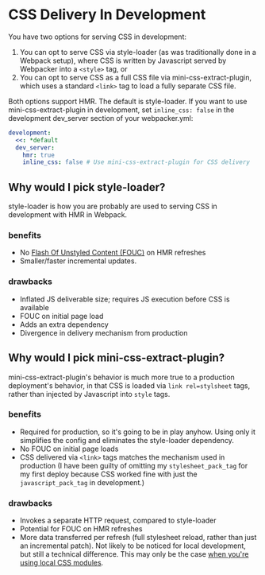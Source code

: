 # CSS Delivery In Development

You have two options for serving CSS in development:

1. You can opt to serve CSS via style-loader (as was traditionally done in a Webpack setup), where CSS is written by Javascript served by Webpacker into a `<style>` tag, or
2. You can opt to serve CSS as a full CSS file via mini-css-extract-plugin, which uses a standard `<link>` tag to load a fully separate CSS file.

Both options support HMR. The default is style-loader. If you want to use mini-css-extract-plugin in development, set `inline_css: false` in the development dev_server section of your webpacker.yml:

```yml
development:
  <<: *default
  dev_server:
    hmr: true
    inline_css: false # Use mini-css-extract-plugin for CSS delivery
```

## Why would I pick style-loader?

style-loader is how you are probably are used to serving CSS in development with HMR in Webpack.

### benefits

* No [Flash Of Unstyled Content (FOUC)](https://en.wikipedia.org/wiki/Flash_of_unstyled_content) on HMR refreshes
* Smaller/faster incremental updates.

### drawbacks

* Inflated JS deliverable size; requires JS execution before CSS is available
* FOUC on initial page load
* Adds an extra dependency
* Divergence in delivery mechanism from production

## Why would I pick mini-css-extract-plugin?

mini-css-extract-plugin's behavior is much more true to a production deployment's behavior, in that CSS is loaded via `link rel=stylsheet` tags, rather than injected by Javascript into `style` tags.

### benefits

* Required for production, so it's going to be in play anyhow. Using only it simplifies the config and eliminates the style-loader dependency.
* No FOUC on initial page loads
* CSS delivered via `<link>` tags matches the mechanism used in production (I have been guilty of omitting my `stylesheet_pack_tag` for my first deploy because CSS worked fine with just the `javascript_pack_tag` in development.)

### drawbacks

* Invokes a separate HTTP request, compared to style-loader
* Potential for FOUC on HMR refreshes
* More data transferred per refresh (full stylesheet reload, rather than just an incremental patch). Not likely to be noticed for local development, but still a technical difference. This may only be the case [when you're using local CSS modules](https://github.com/webpack-contrib/mini-css-extract-plugin/blob/master/src/hmr/hotModuleReplacement.js#L267-L273).
